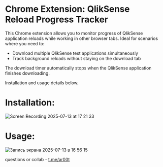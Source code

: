 # Chrome Extension: QlikSense Reload Progress Tracker

This Chrome extension allows you to monitor progress of QlikSense application reloads while working in other browser tabs.
Ideal for scenarios where you need to:

- Download multiple QlikSense test applications simultaneously
- Track background reloads without staying on the download tab

The download timer automatically stops when the QlikSense application finishes downloading.

Installation and usage details below.

# Installation:
![Screen Recording 2025-07-13 at 17 21 33](https://github.com/user-attachments/assets/df7cefdf-094d-4c8e-916a-3cb0e7dadcc0)

# Usage:
![Запись экрана 2025-07-13 в 16 56 15](https://github.com/user-attachments/assets/9c6c0038-707c-4e1d-8d69-11da1bf36018)

questions or collab - [t.me/ar00t](https://t.me/ar00t)
